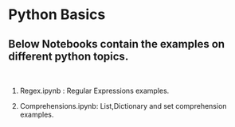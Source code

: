 Python Basics
=============

Below Notebooks contain the examples on different python topics.
----------------------------------------------------------------

 

1.  Regex.ipynb : Regular Expressions examples.

2.  Comprehensions.ipynb: List,Dictionary and set comprehension examples.
